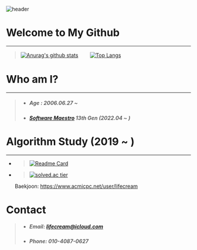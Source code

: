 ![header](https://capsule-render.vercel.app/api?type=Waving&color=a1d9ff&text=%20Welcome!&desc=Lifecream's%20Github%20Profile&fontColor=ffffff&height=250&fontSize=100&fontAlignY=40&descAlignY=58&descAlign=63&animation=fadeIn)


# Welcome to My Github
-----
> [![Anurag's github stats](https://github-readme-stats.vercel.app/api?username=Lifecream&show_icons=true&theme={theme})](https://github.com/Lifecream/github-readme-stats) 　　[![Top Langs](https://github-readme-stats.vercel.app/api/top-langs/?username=Lifecream)](https://github.com/Lifecream/github-readme-stats)

# Who am I?
-----
> - ##### Age : 2006.06.27 ~ 
> - ##### [Software Maestro](https://www.swmaestro.org/) 13th Gen (2022.04 ~ )

# Algorithm Study (2019 ~ )
-----
 - >[![Readme Card](https://github-readme-stats.vercel.app/api/pin/?username=Lifecream&repo=C-Cpp-Algorithm)](https://github.com/Lifecream/C-Cpp-Algorithm)
    


- >[![solved.ac tier](http://mazassumnida.wtf/api/v2/generate_badge?boj=lifecream)](https://solved.ac/lifecream)
    
    Baekjoon: <https://www.acmicpc.net/user/lifecream>

# Contact
> - ##### Email: lifecream@icloud.com
> - ##### Phone: 010-4087-0627
